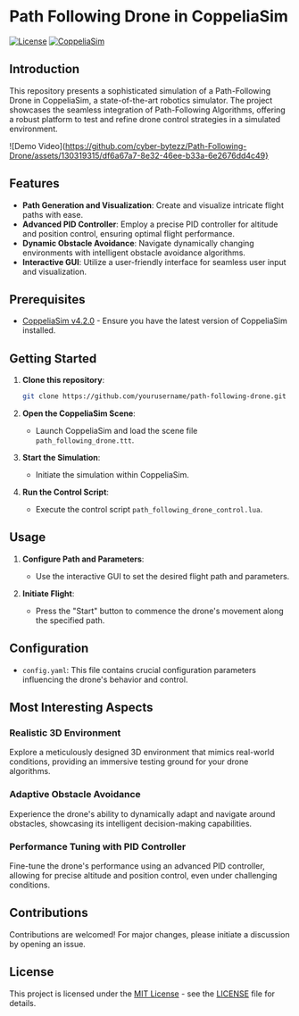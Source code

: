 # Path Following Drone in CoppeliaSim

[![License](https://img.shields.io/badge/license-MIT-blue.svg)](https://opensource.org/licenses/MIT)
[![CoppeliaSim](https://img.shields.io/badge/CoppeliaSim-v4.2.0-blue)](https://www.coppeliarobotics.com/)

## Introduction

This repository presents a sophisticated simulation of a Path-Following Drone in CoppeliaSim, a state-of-the-art robotics simulator. The project showcases the seamless integration of Path-Following Algorithms, offering a robust platform to test and refine drone control strategies in a simulated environment.

![Demo Video](https://github.com/cyber-bytezz/Path-Following-Drone/assets/130319315/df6a67a7-8e32-46ee-b33a-6e2676dd4c49}



## Features

- **Path Generation and Visualization**: Create and visualize intricate flight paths with ease.
- **Advanced PID Controller**: Employ a precise PID controller for altitude and position control, ensuring optimal flight performance.
- **Dynamic Obstacle Avoidance**: Navigate dynamically changing environments with intelligent obstacle avoidance algorithms.
- **Interactive GUI**: Utilize a user-friendly interface for seamless user input and visualization.

## Prerequisites

- [CoppeliaSim v4.2.0](https://www.coppeliarobotics.com/) - Ensure you have the latest version of CoppeliaSim installed.

## Getting Started

1. **Clone this repository**:

   ```bash
   git clone https://github.com/yourusername/path-following-drone.git
   ```

2. **Open the CoppeliaSim Scene**:

   - Launch CoppeliaSim and load the scene file `path_following_drone.ttt`.

3. **Start the Simulation**:

   - Initiate the simulation within CoppeliaSim.

4. **Run the Control Script**:

   - Execute the control script `path_following_drone_control.lua`.

## Usage

1. **Configure Path and Parameters**:

   - Use the interactive GUI to set the desired flight path and parameters.

2. **Initiate Flight**:

   - Press the "Start" button to commence the drone's movement along the specified path.

## Configuration

- `config.yaml`: This file contains crucial configuration parameters influencing the drone's behavior and control.

## Most Interesting Aspects

### Realistic 3D Environment

Explore a meticulously designed 3D environment that mimics real-world conditions, providing an immersive testing ground for your drone algorithms.

### Adaptive Obstacle Avoidance

Experience the drone's ability to dynamically adapt and navigate around obstacles, showcasing its intelligent decision-making capabilities.

### Performance Tuning with PID Controller

Fine-tune the drone's performance using an advanced PID controller, allowing for precise altitude and position control, even under challenging conditions.

## Contributions

Contributions are welcomed! For major changes, please initiate a discussion by opening an issue.

## License

This project is licensed under the [MIT License](https://opensource.org/licenses/MIT) - see the [LICENSE](LICENSE) file for details.
